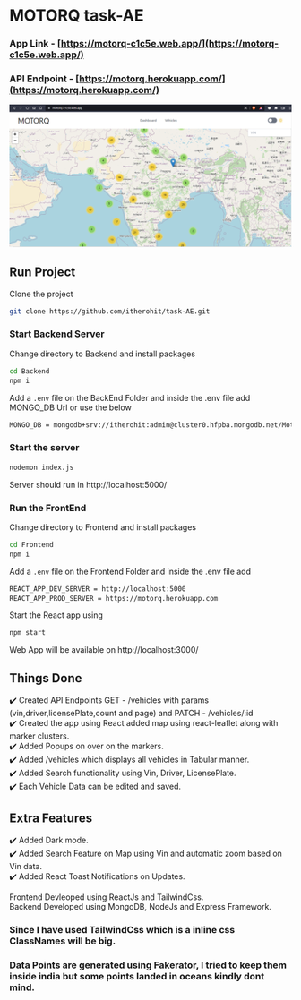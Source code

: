 # MOTORQ task-AE

### App Link - [https://motorq-c1c5e.web.app/](https://motorq-c1c5e.web.app/)
### API Endpoint - [https://motorq.herokuapp.com/](https://motorq.herokuapp.com/)

![Dashboard](Screenshots/MapWithMarkerClusters.PNG)

## Run Project

Clone the project

```bash
git clone https://github.com/itherohit/task-AE.git
```

### Start Backend Server

Change directory to Backend and install packages

```bash
cd Backend
npm i
```

Add a `.env` file on the BackEnd Folder and inside the .env file add MONGO_DB Url or use the below
```bash
MONGO_DB = mongodb+srv://itherohit:admin@cluster0.hfpba.mongodb.net/Motorq?retryWrites=true&w=majority
```

### Start the server

```bash
nodemon index.js
```

Server should run in http://localhost:5000/ 


### Run the FrontEnd

Change directory to Frontend and install packages

```bash
cd Frontend
npm i
```

Add a `.env` file on the Frontend Folder and inside the .env file add
```bash
REACT_APP_DEV_SERVER = http://localhost:5000
REACT_APP_PROD_SERVER = https://motorq.herokuapp.com
```

Start the React app using

```bash
npm start
```

Web App will be available on http://localhost:3000/ 


## Things Done

✔️ Created API Endpoints GET - /vehicles with params (vin,driver,licensePlate,count and page) and PATCH - /vehicles/:id <br>
✔️ Created the app using React added map using react-leaflet along with marker clusters. <br>
✔️ Added Popups on over on the markers. <br>
✔️ Added /vehicles which displays all vehicles in Tabular manner. <br>
✔️ Added Search functionality using Vin, Driver, LicensePlate. <br>
✔️ Each Vehicle Data can be edited and saved. <br>

## Extra Features

✔️ Added Dark mode. <br>
✔️ Added Search Feature on Map using Vin and automatic zoom based on Vin data. <br>
✔️ Added React Toast Notifications on Updates. <br>

Frontend Devleoped using ReactJs and TailwindCss. <br>
Backend Developed using MongoDB, NodeJs and Express Framework.

### Since I have used TailwindCss which is a inline css ClassNames will be big.
### Data Points are generated using Fakerator, I tried to keep them inside india but some points landed in oceans kindly dont mind.
